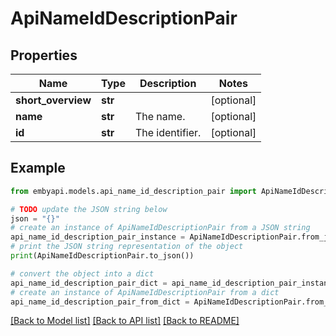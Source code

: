 # ApiNameIdDescriptionPair


## Properties

Name | Type | Description | Notes
------------ | ------------- | ------------- | -------------
**short_overview** | **str** |  | [optional] 
**name** | **str** | The name. | [optional] 
**id** | **str** | The identifier. | [optional] 

## Example

```python
from embyapi.models.api_name_id_description_pair import ApiNameIdDescriptionPair

# TODO update the JSON string below
json = "{}"
# create an instance of ApiNameIdDescriptionPair from a JSON string
api_name_id_description_pair_instance = ApiNameIdDescriptionPair.from_json(json)
# print the JSON string representation of the object
print(ApiNameIdDescriptionPair.to_json())

# convert the object into a dict
api_name_id_description_pair_dict = api_name_id_description_pair_instance.to_dict()
# create an instance of ApiNameIdDescriptionPair from a dict
api_name_id_description_pair_from_dict = ApiNameIdDescriptionPair.from_dict(api_name_id_description_pair_dict)
```
[[Back to Model list]](../README.md#documentation-for-models) [[Back to API list]](../README.md#documentation-for-api-endpoints) [[Back to README]](../README.md)


